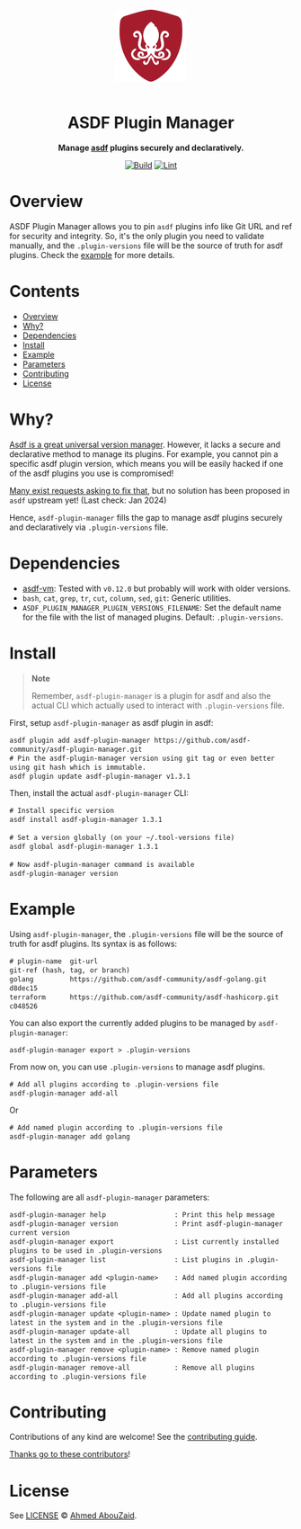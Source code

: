 <div align="center">

<p align="center">
  <a href="https://devopshive.net/" style="display: block; padding: 1em 0;">
    <img width="128px" alt="ASDF Plugin Manager Logo" border="0" src="img/asdf-plugin-manager-logo.svg"/>
  </a>
</p>

<h1 >ASDF Plugin Manager</h1>
<p><b>

Manage [asdf](https://asdf-vm.com) plugins securely and declaratively.

</b></p>

[![Build](https://github.com/asdf-community/asdf-plugin-manager/actions/workflows/build.yml/badge.svg)](https://github.com/asdf-community/asdf-plugin-manager/actions/workflows/build.yml) [![Lint](https://github.com/asdf-community/asdf-plugin-manager/actions/workflows/lint.yml/badge.svg)](https://github.com/asdf-community/asdf-plugin-manager/actions/workflows/lint.yml)

</div>

# Overview

ASDF Plugin Manager allows you to pin `asdf` plugins info like Git URL and ref for security and integrity. So, it's the only plugin you need to validate manually, and the `.plugin-versions` file will be the source of truth for asdf plugins. Check the [example](#example) for more details.

<!-- omit in toc -->
# Contents

- [Overview](#overview)
- [Why?](#why)
- [Dependencies](#dependencies)
- [Install](#install)
- [Example](#example)
- [Parameters](#parameters)
- [Contributing](#contributing)
- [License](#license)

# Why?

[Asdf is a great universal version manager](https://tech.aabouzaid.com/2022/01/asdf-vm-a-universal-version-manager-tools.html).
However, it lacks a secure and declarative method to manage its plugins. For example, you cannot pin a specific asdf plugin version, which means you will be easily hacked if one of the asdf plugins you use is compromised!

[Many exist requests asking to fix that](https://github.com/asdf-vm/asdf/issues/1577), but no solution has been proposed in `asdf` upstream yet! (Last check: Jan 2024)

Hence, `asdf-plugin-manager` fills the gap to manage asdf plugins securely and declaratively via `.plugin-versions` file.

# Dependencies

- [asdf-vm](https://asdf-vm.com/): Tested with `v0.12.0` but probably will work with older versions.
- `bash`, `cat`, `grep`, `tr`, `cut`, `column`, `sed`, `git`: Generic utilities.
- `ASDF_PLUGIN_MANAGER_PLUGIN_VERSIONS_FILENAME`: Set the default name for the file with the list of managed plugins.
  Default: `.plugin-versions`.

# Install

> **Note**
>
> Remember, `asdf-plugin-manager` is a plugin for asdf and also the actual CLI which actually used to interact with `.plugin-versions` file.

First, setup `asdf-plugin-manager` as asdf plugin in asdf:

```shell
asdf plugin add asdf-plugin-manager https://github.com/asdf-community/asdf-plugin-manager.git
# Pin the asdf-plugin-manager version using git tag or even better using git hash which is immutable.
asdf plugin update asdf-plugin-manager v1.3.1
```

Then, install the actual `asdf-plugin-manager` CLI:

```shell
# Install specific version
asdf install asdf-plugin-manager 1.3.1

# Set a version globally (on your ~/.tool-versions file)
asdf global asdf-plugin-manager 1.3.1

# Now asdf-plugin-manager command is available
asdf-plugin-manager version
```

# Example

Using `asdf-plugin-manager`, the `.plugin-versions` file will be the source of truth for asdf plugins.
Its syntax is as follows:

```
# plugin-name  git-url                                               git-ref (hash, tag, or branch)
golang         https://github.com/asdf-community/asdf-golang.git     d8dec15
terraform      https://github.com/asdf-community/asdf-hashicorp.git  c048526
```

You can also export the currently added plugins to be managed by `asdf-plugin-manager`:

```shell
asdf-plugin-manager export > .plugin-versions
```

From now on, you can use `.plugin-versions` to manage asdf plugins.

```shell
# Add all plugins according to .plugin-versions file
asdf-plugin-manager add-all
```

Or

```shell
# Add named plugin according to .plugin-versions file
asdf-plugin-manager add golang
```

# Parameters

The following are all `asdf-plugin-manager` parameters:

```
asdf-plugin-manager help                 : Print this help message
asdf-plugin-manager version              : Print asdf-plugin-manager current version
asdf-plugin-manager export               : List currently installed plugins to be used in .plugin-versions
asdf-plugin-manager list                 : List plugins in .plugin-versions file
asdf-plugin-manager add <plugin-name>    : Add named plugin according to .plugin-versions file
asdf-plugin-manager add-all              : Add all plugins according to .plugin-versions file
asdf-plugin-manager update <plugin-name> : Update named plugin to latest in the system and in the .plugin-versions file
asdf-plugin-manager update-all           : Update all plugins to latest in the system and in the .plugin-versions file
asdf-plugin-manager remove <plugin-name> : Remove named plugin according to .plugin-versions file
asdf-plugin-manager remove-all           : Remove all plugins according to .plugin-versions file
```

# Contributing

Contributions of any kind are welcome! See the [contributing guide](contributing.md).

[Thanks go to these contributors](https://github.com/asdf-community/asdf-plugin-manager/graphs/contributors)!

# License

See [LICENSE](LICENSE) © [Ahmed AbouZaid](https://github.com/aabouzaid/).

